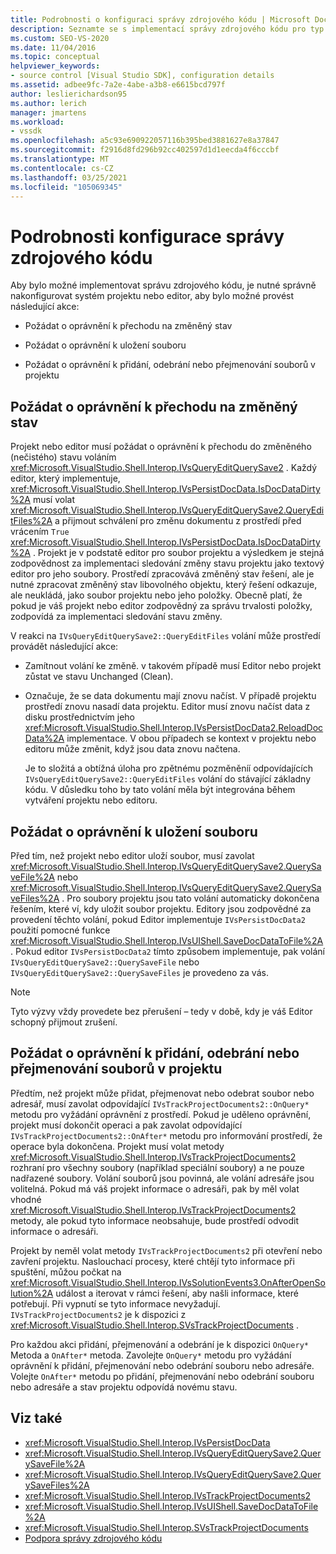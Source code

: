 ```yaml
---
title: Podrobnosti o konfiguraci správy zdrojového kódu | Microsoft Docs
description: Seznamte se s implementací správy zdrojového kódu pro typ projektu v aplikaci Visual Studio, který zahrnuje konfiguraci systému projektu nebo editoru pro vyžádání oprávnění.
ms.custom: SEO-VS-2020
ms.date: 11/04/2016
ms.topic: conceptual
helpviewer_keywords:
- source control [Visual Studio SDK], configuration details
ms.assetid: adbee9fc-7a2e-4abe-a3b8-e6615bcd797f
author: leslierichardson95
ms.author: lerich
manager: jmartens
ms.workload:
- vssdk
ms.openlocfilehash: a5c93e690922057116b395bed3881627e8a37847
ms.sourcegitcommit: f2916d8fd296b92cc402597d1d1eecda4f6cccbf
ms.translationtype: MT
ms.contentlocale: cs-CZ
ms.lasthandoff: 03/25/2021
ms.locfileid: "105069345"
---
```

# <a name="source-control-configuration-details"></a>Podrobnosti konfigurace správy zdrojového kódu
Aby bylo možné implementovat správu zdrojového kódu, je nutné správně nakonfigurovat systém projektu nebo editor, aby bylo možné provést následující akce:

- Požádat o oprávnění k přechodu na změněný stav

- Požádat o oprávnění k uložení souboru

- Požádat o oprávnění k přidání, odebrání nebo přejmenování souborů v projektu

## <a name="request-permission-to-transition-to-changed-state"></a>Požádat o oprávnění k přechodu na změněný stav
 Projekt nebo editor musí požádat o oprávnění k přechodu do změněného (nečistého) stavu voláním <xref:Microsoft.VisualStudio.Shell.Interop.IVsQueryEditQuerySave2> . Každý editor, který implementuje, <xref:Microsoft.VisualStudio.Shell.Interop.IVsPersistDocData.IsDocDataDirty%2A> musí volat <xref:Microsoft.VisualStudio.Shell.Interop.IVsQueryEditQuerySave2.QueryEditFiles%2A> a přijmout schválení pro změnu dokumentu z prostředí před vrácením `True` <xref:Microsoft.VisualStudio.Shell.Interop.IVsPersistDocData.IsDocDataDirty%2A> . Projekt je v podstatě editor pro soubor projektu a výsledkem je stejná zodpovědnost za implementaci sledování změny stavu projektu jako textový editor pro jeho soubory. Prostředí zpracovává změněný stav řešení, ale je nutné zpracovat změněný stav libovolného objektu, který řešení odkazuje, ale neukládá, jako soubor projektu nebo jeho položky. Obecně platí, že pokud je váš projekt nebo editor zodpovědný za správu trvalosti položky, zodpovídá za implementaci sledování stavu změny.

 V reakci na `IVsQueryEditQuerySave2::QueryEditFiles` volání může prostředí provádět následující akce:

- Zamítnout volání ke změně. v takovém případě musí Editor nebo projekt zůstat ve stavu Unchanged (Clean).

- Označuje, že se data dokumentu mají znovu načíst. V případě projektu prostředí znovu nasadí data projektu. Editor musí znovu načíst data z disku prostřednictvím jeho <xref:Microsoft.VisualStudio.Shell.Interop.IVsPersistDocData2.ReloadDocData%2A> implementace. V obou případech se kontext v projektu nebo editoru může změnit, když jsou data znovu načtena.

  Je to složitá a obtížná úloha pro zpětnému pozměněníí odpovídajících `IVsQueryEditQuerySave2::QueryEditFiles` volání do stávající základny kódu. V důsledku toho by tato volání měla být integrována během vytváření projektu nebo editoru.

## <a name="request-permission-to-save-a-file"></a>Požádat o oprávnění k uložení souboru
 Před tím, než projekt nebo editor uloží soubor, musí zavolat <xref:Microsoft.VisualStudio.Shell.Interop.IVsQueryEditQuerySave2.QuerySaveFile%2A> nebo <xref:Microsoft.VisualStudio.Shell.Interop.IVsQueryEditQuerySave2.QuerySaveFiles%2A> . Pro soubory projektu jsou tato volání automaticky dokončena řešením, které ví, kdy uložit soubor projektu. Editory jsou zodpovědné za provedení těchto volání, pokud Editor implementuje `IVsPersistDocData2` použití pomocné funkce <xref:Microsoft.VisualStudio.Shell.Interop.IVsUIShell.SaveDocDataToFile%2A> . Pokud editor `IVsPersistDocData2` tímto způsobem implementuje, pak volání `IVsQueryEditQuerySave2::QuerySaveFile` nebo `IVsQueryEditQuerySave2::QuerySaveFiles` je provedeno za vás.

> [!NOTE]
> Tyto výzvy vždy provedete bez přerušení – tedy v době, kdy je váš Editor schopný přijmout zrušení.

## <a name="request-permission-to-add-remove-or-rename-files-in-the-project"></a>Požádat o oprávnění k přidání, odebrání nebo přejmenování souborů v projektu
 Předtím, než projekt může přidat, přejmenovat nebo odebrat soubor nebo adresář, musí zavolat odpovídající `IVsTrackProjectDocuments2::OnQuery*` metodu pro vyžádání oprávnění z prostředí. Pokud je uděleno oprávnění, projekt musí dokončit operaci a pak zavolat odpovídající `IVsTrackProjectDocuments2::OnAfter*` metodu pro informování prostředí, že operace byla dokončena. Projekt musí volat metody <xref:Microsoft.VisualStudio.Shell.Interop.IVsTrackProjectDocuments2> rozhraní pro všechny soubory (například speciální soubory) a ne pouze nadřazené soubory. Volání souborů jsou povinná, ale volání adresáře jsou volitelná. Pokud má váš projekt informace o adresáři, pak by měl volat vhodné <xref:Microsoft.VisualStudio.Shell.Interop.IVsTrackProjectDocuments2> metody, ale pokud tyto informace neobsahuje, bude prostředí odvodit informace o adresáři.

 Projekt by neměl volat metody `IVsTrackProjectDocuments2` při otevření nebo zavření projektu. Naslouchací procesy, které chtějí tyto informace při spuštění, můžou počkat na <xref:Microsoft.VisualStudio.Shell.Interop.IVsSolutionEvents3.OnAfterOpenSolution%2A> událost a iterovat v rámci řešení, aby našli informace, které potřebují. Při vypnutí se tyto informace nevyžadují. `IVsTrackProjectDocuments2` je k dispozici z <xref:Microsoft.VisualStudio.Shell.Interop.SVsTrackProjectDocuments> .

 Pro každou akci přidání, přejmenování a odebrání je k dispozici `OnQuery*` Metoda a `OnAfter*` metoda. Zavolejte `OnQuery*` metodu pro vyžádání oprávnění k přidání, přejmenování nebo odebrání souboru nebo adresáře. Volejte `OnAfter*` metodu po přidání, přejmenování nebo odebrání souboru nebo adresáře a stav projektu odpovídá novému stavu.

## <a name="see-also"></a>Viz také

- <xref:Microsoft.VisualStudio.Shell.Interop.IVsPersistDocData>
- <xref:Microsoft.VisualStudio.Shell.Interop.IVsQueryEditQuerySave2.QuerySaveFile%2A>
- <xref:Microsoft.VisualStudio.Shell.Interop.IVsQueryEditQuerySave2.QuerySaveFiles%2A>
- <xref:Microsoft.VisualStudio.Shell.Interop.IVsTrackProjectDocuments2>
- <xref:Microsoft.VisualStudio.Shell.Interop.IVsUIShell.SaveDocDataToFile%2A>
- <xref:Microsoft.VisualStudio.Shell.Interop.SVsTrackProjectDocuments>
- [Podpora správy zdrojového kódu](../../extensibility/internals/supporting-source-control.md)
